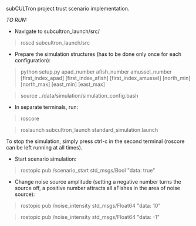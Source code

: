 subCULTron project trust scenario implementation.

*TO RUN:*

- Navigate to subcultron_launch/src/

> roscd subcultron_launch/src

- Prepare the simulation structures (has to be done only once for each configuration):

>  python setup.py apad_number afish_number amussel_number [first_index_apad] [first_index_afish] [first_index_amussel] [north_min] [north_max] [east_min] [east_max]

> source ../data/simulation/simulation_config.bash

- In separate terminals, run:

> roscore

> roslaunch subcultron_launch standard_simulation.launch 

To stop the simulation, simply press ctrl-c in the second terminal (roscore can be left running at all times).

- Start scenario simulation:

> rostopic pub /scenario_start std_msgs/Bool "data: true"

- Change noise source amplitude (setting a negative number turns the source off, a positive number attracts all aFishes in the area of noise source):

> rostopic pub /noise_intensity std_msgs/Float64 "data: 10"

> rostopic pub /noise_intensity std_msgs/Float64 "data: -1"
